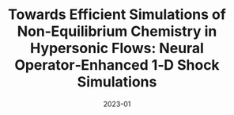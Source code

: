 ---
title: "Towards Efficient Simulations of Non‑Equilibrium Chemistry in Hypersonic Flows: Neural Operator‑Enhanced 1‑D Shock Simulations"
collection: publications
category: conferences
permalink: /publication/2023-01-aiaa-scitech-2023-forum
date: 2023-01
venue: 'AIAA SCITECH 2023 Forum'
link: 'https://doi.org/10.2514/6.2023-1202'
citation: '<b>I. Zanardi</b>, S. Venturi, A. Munafó, and M. Panesi. &quot;Towards Efficient Simulations of Non‑Equilibrium Chemistry in Hypersonic Flows: Neural Operator‑Enhanced 1‑D Shock Simulations&quot;. In: AIAA SCITECH 2023 Forum. American Institute of Aeronautics and Astronautics, Jan. 2023. DOI: 10.2514/6.2023-1202.'
---